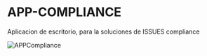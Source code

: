 # APP-COMPLIANCE
Aplicacion de escritorio, para la soluciones de ISSUES compliance

![APPCompliance](https://user-images.githubusercontent.com/86171869/159774005-f06ec648-4988-48c9-bebc-e332930437b8.png)
